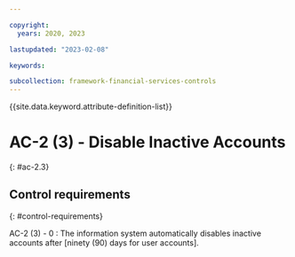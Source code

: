 ```yaml
---

copyright:
  years: 2020, 2023

lastupdated: "2023-02-08"

keywords:

subcollection: framework-financial-services-controls
---
```


{{site.data.keyword.attribute-definition-list}}

               
# AC-2 (3) - Disable Inactive Accounts
{: #ac-2.3}

## Control requirements
{: #control-requirements}

AC-2 (3) - 0
    : The information system automatically disables inactive accounts after [ninety (90) days for user accounts].





